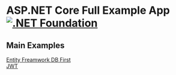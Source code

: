 # ASP.NET Core Full Example App [![.NET Foundation](https://img.shields.io/badge/.NET%20Foundation-blueviolet.svg)](https://www.dotnetfoundation.org/)

## Main Examples
[Entity Freamwork DB First](https://github.com/ahmednageebmahmoud/Learn-By-Examples/tree/mainLearnNetCoreWepAPI/tree/master/Entity%20Framework) <br>
[JWT](https://github.com/ahmednageebmahmoud/Learn-By-Examples/tree/mainLearnNetCoreWepAPI/tree/master/LearnNetCoreWepAPI.Authorization)

